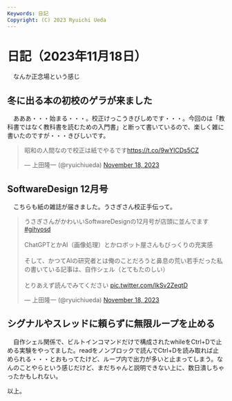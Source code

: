 ```yaml
---
Keywords: 日記
Copyright: (C) 2023 Ryuichi Ueda
---
```


# 日記（2023年11月18日）

　なんか正念場という感じ

## 冬に出る本の初校のゲラが来ました

　あああ・・・始まる・・・。校正けっこうきびしめです・・・。今回のは「教科書ではなく教科書を読むための入門書」と断って書いているので、楽しく雑に書いたのですが・・・きびしいです。

<blockquote class="twitter-tweet"><p lang="ja" dir="ltr">昭和の人間なので校正は紙でやるです<a href="https://t.co/9wYICDs5CZ">https://t.co/9wYICDs5CZ</a></p>&mdash; 上田隆一 (@ryuichiueda) <a href="https://twitter.com/ryuichiueda/status/1725795477323718920?ref_src=twsrc%5Etfw">November 18, 2023</a></blockquote> <script async src="https://platform.twitter.com/widgets.js" charset="utf-8"></script>


## SoftwareDesign 12月号

　こちらも紙の雑誌が届きました。うさぎさん校正手伝って。

<blockquote class="twitter-tweet"><p lang="ja" dir="ltr">うさぎさんがかわいいSoftwareDesignの12月号が店頭に並んでます <a href="https://twitter.com/hashtag/gihyosd?src=hash&amp;ref_src=twsrc%5Etfw">#gihyosd</a> <br><br>ChatGPTとかAI（画像処理）とかロボット屋さんもびっくりの充実感<br><br>そして、かつてAIの研究者とは俺のことだろうと鼻息の荒い若手だった私の書いている記事は、自作シェル（とてもたのしい）<br><br>とりあえず読んでみてください <a href="https://t.co/lkSv2ZeqtD">pic.twitter.com/lkSv2ZeqtD</a></p>&mdash; 上田隆一 (@ryuichiueda) <a href="https://twitter.com/ryuichiueda/status/1725799506816745679?ref_src=twsrc%5Etfw">November 18, 2023</a></blockquote> <script async src="https://platform.twitter.com/widgets.js" charset="utf-8"></script>

## シグナルやスレッドに頼らずに無限ループを止める

　自作シェル関係で、ビルトインコマンドだけで構成されたwhileをCtrl+Dで止める実験をやってました。readをノンブロックで読んでCtrl+Dを読み取れば止められる・・・とおもってたけど、ループ内で出力が多いと止まってしまう。なんのことやらという感じだけど、まだちゃんと説明できない上に、数日潰しちゃったかもしれない。


以上。

